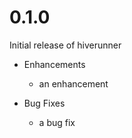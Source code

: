 # 0.1.0

Initial release of hiverunner

* Enhancements
  * an enhancement

* Bug Fixes
  * a bug fix
